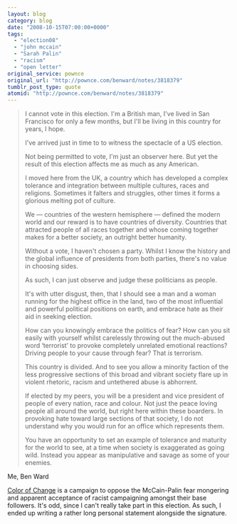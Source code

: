 ```yaml
---
layout: blog
category: blog
date: "2008-10-15T07:00:00+0000"
tags:
  - "election08"
  - "john mccain"
  - "Sarah Palin"
  - "racism"
  - "open letter"
original_service: pownce
original_url: "http://pownce.com/benward/notes/3818379"
tumblr_post_type: quote
atomid: "http://pownce.com/benward/notes/3818379"
---
```

> I cannot vote in this election. I'm a British man, I've lived in San Francisco for only a few months, but I'll be living in this country for years, I hope.
> 
> I've arrived just in time to to witness the spectacle of a US election.
> 
> Not being permitted to vote, I'm just an observer here. But yet the result of this election affects me as much as any American.
> 
> I moved here from the UK, a country which has developed a complex tolerance and integration between multiple cultures, races and religions. Sometimes it falters and struggles, other times it forms a glorious melting pot of culture.
> 
> We — countries of the western hemisphere — defined the modern world and our reward is to have countries of diversity. Countries that attracted people of all races together and whose coming together makes for a better society, an outright better humanity.
> 
> Without a vote, I haven't chosen a party. Whilst I know the history and the global influence of presidents from both parties, there's no value in choosing sides.
> 
> As such, I can just observe and judge these politicians as people.
> 
> It's with utter disgust, then, that I should see a man and a woman running for the highest office in the land, two of the most influential and powerful political positions on earth, and embrace hate as their aid in seeking election.
> 
> How can you knowingly embrace the politics of fear? How can you sit easily with yourself whilst carelessly throwing out the much-abused word ‘terrorist’ to provoke completely unrelated emotional reactions? Driving people to your cause through fear? That *is* terrorism.
> 
> This country is divided. And to see you allow a minority faction of the less progressive sections of this broad and vibrant society flare up in violent rhetoric, racism and untethered abuse is abhorrent.
> 
> If elected by my peers, you will be a president and vice president of people of every nation, race and colour. Not just the peace loving people all around the world, but right here within these boarders. In provoking hate toward large sections of that society, I do not understand why you would run for an office which represents them.
> 
> You have an opportunity to set an example of tolerance and maturity for the world to see, at a time when society is exaggerated as going wild. Instead you appear as manipulative and savage as some of your enemies.

Me, Ben Ward

[Color of Change](http://www.colorofchange.org/united/) is a campaign to oppose the McCain-Palin fear mongering and apparent acceptance of racist campaigning amongst their base followers. It's odd, since I can't really take part in this election. As such, I ended up writing a rather long personal statement alongside the signature.
